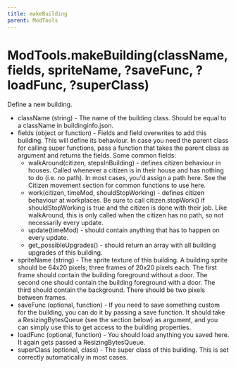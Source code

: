 ```yaml
---
title: makeBuilding
parent: ModTools
---
```


# ModTools.makeBuilding(className, fields, spriteName, ?saveFunc, ?loadFunc, ?superClass)

Define a new building.

- className (string) - The name of the building class. Should be equal to a className in buildinginfo.json.
- fields (object or function) - Fields and field overwrites to add this building. This will define its behaviour. In case you need the parent class for calling super functions, pass a function that takes the parent class as argument and returns the fields. Some common fields:
  - walkAround(citizen, stepsInBuilding) - defines citizen behaviour in houses. Called whenever a citizen is in their house and has nothing to do (i.e. no path). In most cases, you'd assign a path here. See the Citizen movement section for common functions to use here.
  - work(citizen, timeMod, shouldStopWorking) - defines citizen behaviour at workplaces. Be sure to call citizen.stopWork() if shouldStopWorking is true and the citizen is done with their job. Like walkAround, this is only called when the citizen has no path, so not necessarily every update.
  - update(timeMod) - should contain anything that has to happen on every update.
  - get_possibleUpgrades() - should return an array with all building upgrades of this building.
- spriteName (string) - The sprite texture of this building. A building sprite should be 64x20 pixels; three frames of 20x20 pixels each. The first frame should contain the building foreground without a door. The second one should contain the building foreground with a door. The third should contain the background. There should be two pixels between frames.
- saveFunc (optional, function) - If you need to save something custom for the building, you can do it by passing a save function. It should take a ResizingBytesQueue (see the section below) as argument, and you can simply use this to get access to the building properties.
- loadFunc (optional, function) - You should load anything you saved here. It again gets passed a ResizingBytesQueue.
- superClass (optional, class) - The super class of this building. This is set correctly automatically in most cases.
